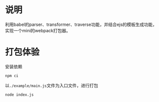 # 说明

利用babel的parser、transformer、traverse功能，并结合ejs的模板生成功能，实现一个mini的webpack打包器。

# 打包体验
安装依赖
```
npm ci
```


以`./example/main.js`文件为入口文件，进行打包

```
node index.js
```
